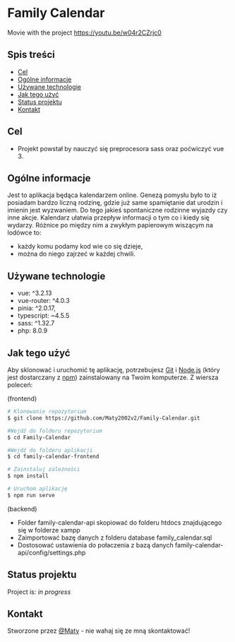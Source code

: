 # Family Calendar

Movie with the project https://youtu.be/w04r2CZrjc0

## Spis treści

- [Cel](#Cel)
- [Ogólne informacje](#Ogólne-informacje)
- [Używane technologie](#Używane-technologie)
- [Jak tego użyć](#jak-tego-użyć)
- [Status projektu](#status-projektu)
- [Kontakt](#kontakt)
<!-- * [License](#license) -->

## Cel

- Projekt powstał by nauczyć się preprocesora sass oraz poćwiczyć vue 3.

## Ogólne informacje

Jest to aplikacja będąca kalendarzem online. Genezą pomysłu było to iż posiadam bardzo liczną rodzinę, gdzie już same spamiętanie dat urodzin i imienin jest wyzwaniem. Do tego jakieś spontaniczne rodzinne wyjazdy czy inne akcje. Kalendarz ułatwia przepływ informacji o tym co i kiedy się wydarzy. Różnice po między nim a zwykłym papierowym wiszącym na lodówce to:

- każdy komu podamy kod wie co się dzieje,
- można do niego zajrzeć w każdej chwili.

## Używane technologie

- vue: ^3.2.13
- vue-router: ^4.0.3
- pinia: ^2.0.17,
- typescript: ~4.5.5
- sass: ^1.32.7
- php: 8.0.9

## Jak tego użyć

Aby sklonować i uruchomić tę aplikację, potrzebujesz [Git](https://git-scm.com) i [Node.js](https://nodejs.org/en/download/) (który jest dostarczany z [ npm](http://npmjs.com)) zainstalowany na Twoim komputerze. Z wiersza poleceń:

(frontend)

```bash
# Klonowanie repozytorium
$ git clone https://github.com/Maty2002v2/Family-Calendar.git

#Wejdź do folderu repozytorium
$ cd Family-Calendar

#Wejdź do folderu aplikacji
$ cd family-calendar-frontend

# Zainstaluj zależności
$ npm install

# Uruchom aplikację
$ npm run serve
```

(backend)

- Folder family-calendar-api skopiować do folderu htdocs znajdującego się w folderze xampp
- Zaimportować bazę danych z folderu database family_calendar.sql
- Dostosować ustawienia do połaczenia z bazą danych family-calendar-api/config/settings.php

## Status projektu

Project is: _in progress_

## Kontakt

Stworzone przez [@Maty](mailto:mateusz_malolepszy_02@wp.pl) - nie wahaj się ze mną skontaktować!

<!-- Optional -->
<!-- ## License -->
<!-- This project is open source and available under the [... License](). -->

<!-- You don't have to include all sections - just the one's relevant to your project -->
